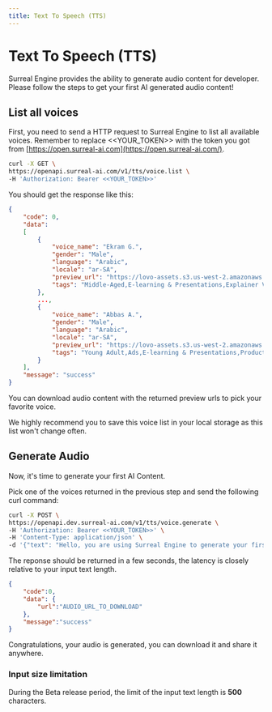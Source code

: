```yaml
---
title: Text To Speech (TTS)
---
```


# Text To Speech (TTS)

Surreal Engine provides the ability to generate audio content for developer. Please follow the steps to get your first AI generated audio content!

## List all voices

First, you need to send a HTTP request to Surreal Engine to list all available voices. Remember to replace <<YOUR_TOKEN>> with the token you got from [https://open.surreal-ai.com](https://open.surreal-ai.com/).

```bash
curl -X GET \
https://openapi.surreal-ai.com/v1/tts/voice.list \
-H 'Authorization: Bearer <<YOUR_TOKEN>>'
```

You should get the response like this:

```json
{
    "code": 0,
    "data":
    [
        {
            "voice_name": "Ekram G.",
            "gender": "Male",
            "language": "Arabic",
            "locale": "ar-SA",
            "preview_url": "https://lovo-assets.s3.us-west-2.amazonaws.com/skin_sample/1625732273462.wav",
            "tags": "Middle-Aged,E-learning & Presentations,Explainer Videos"
        },
        ...,
        {
            "voice_name": "Abbas A.",
            "gender": "Male",
            "language": "Arabic",
            "locale": "ar-SA",
            "preview_url": "https://lovo-assets.s3.us-west-2.amazonaws.com/skin_sample/1625732265612.wav",
            "tags": "Young Adult,Ads,E-learning & Presentations,Product demos,Explainer Videos"
        }
    ],
    "message": "success"
}
```

You can download audio content with the returned preview urls to pick your favorite voice.

We highly recommend you to save this voice list in your local storage as this list won't change often.


## Generate Audio

Now, it's time to generate your first AI Content.

Pick one of the voices returned in the previous step and send the following curl command:

```bash
curl -X POST \
https://openapi.dev.surreal-ai.com/v1/tts/voice.generate \
-H 'Authorization: Bearer <<YOUR_TOKEN>>' \
-H 'Content-Type: application/json' \
-d '{"text": "Hello, you are using Surreal Engine to generate your first audio content!", "voice_name": "Fabineu Topshot"}'
```

The reponse should be returned in a few seconds, the latency is closely relative to your input text length.

```json
{
	"code":0,
	"data": {
		"url":"AUDIO_URL_TO_DOWNLOAD"
	},
	"message":"success"
}
```

Congratulations, your audio is generated, you can download it and share it anywhere.

### Input size limitation

During the Beta release period, the limit of the input text length is **500** characters.
